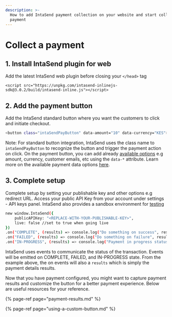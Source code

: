 ```yaml
---
description: >-
  How to add IntaSend payment collection on your website and start collecting
  payment
---
```


# Collect a payment

## 1. Install IntaSend plugin for web

Add the latest IntaSend web plugin before closing your `</head>` tag

```
<script src="https://unpkg.com/intasend-inlinejs-sdk@3.0.2/build/intasend-inline.js"></script>
```

## 2. Add the payment button

Add the IntaSend standard button where you want the customers to click and initiate checkout.

```bash
<button class="intaSendPayButton" data-amount="10" data-currency="KES">Pay Now</button>
```

Note: For standard button integration, IntaSend uses the class name to `intaSendPayButton` to recognize the button and trigger the payment action on click. On the payment button, you can add already [available options](payment-data-parameters.md) e.g amount, currency, customer emails, etc using the `data-*` attribute. Learn more on the available payment data options [here](payment-data-parameters.md).

## 3. Complete setup

Complete setup by setting your publishable key and other options e.g redirect URL. Access your public API Key from your account under settings - API keys panel. IntaSend also provides a sandbox environment for [testing](../sandbox-and-live-environments.md)

```bash
new window.IntaSend({
    publicAPIKey: "<REPLACE-WITH-YOUR-PUBLISHABLE-KEY>",
    live: false //set to true when going live
})
.on("COMPLETE", (results) => console.log("Do something on success", results))
.on("FAILED", (results) => console.log("Do something on failure", results))
.on("IN-PROGRESS", (results) => console.log("Payment in progress status", results))
```

IntaSend uses events to communicate the status of the transaction. Events will be emitted on COMPLETE, FAILED, and IN-PROGRESS state. From the example above, the on events will also a `results` which is simply the payment details results.

Now that you have payment configured, you might want to capture payment results and customize the button for a better payment experience. Below are useful resources for your reference.

{% page-ref page="payment-results.md" %}

{% page-ref page="using-a-custom-button.md" %}

